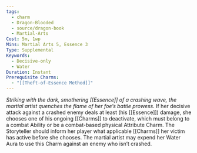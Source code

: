 ```yaml
---
tags:
  - charm
  - Dragon-Blooded
  - source/dragon-book
  - Martial-Arts
Cost: 5m, 1wp
Mins: Martial Arts 5, Essence 3
Type: Supplemental
Keywords:
  - Decisive-only
  - Water
Duration: Instant
Prerequisite Charms:
  - "[[Theft-of-Essence Method]]"
---
```

*Striking with the dark, smothering [[Essence]] of a crashing wave, the martial artist quenches the flame of her foe’s battle prowess.*
If her decisive attack against a crashed enemy deals at least (his [[Essence]]) damage, she chooses one of his ongoing [[Charms]] to deactivate, which must belong to a combat Ability or be a combat-based physical Attribute Charm. The Storyteller should inform her player what applicable [[Charms]] her victim has active before she chooses. 
The martial artist may expend her Water Aura to use this Charm against an enemy who isn’t crashed.